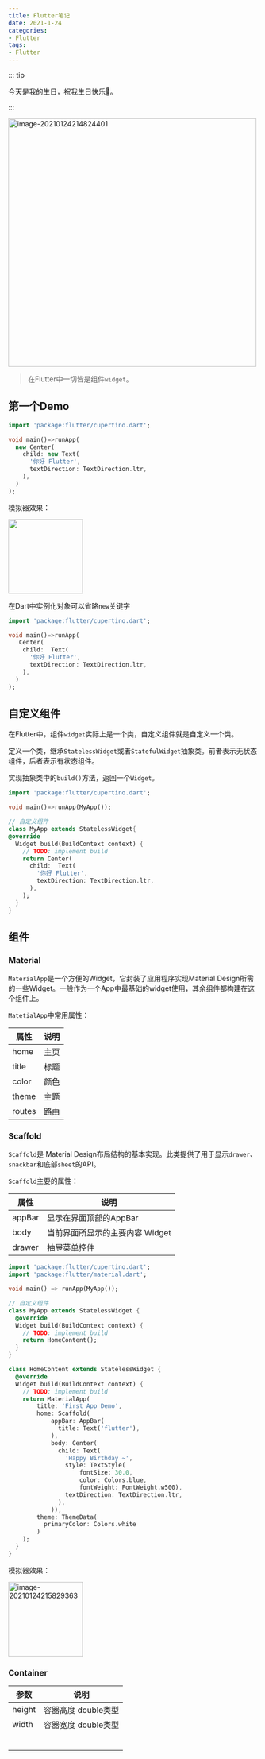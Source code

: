 ```yaml
---
title: Flutter笔记
date: 2021-1-24
categories:
- Flutter
tags:
- Flutter
---
```




::: tip

今天是我的生日，祝我生日快乐:tada:。

:::

<img src="https://images.shiguangping.com/imgs/20210124214824.png" alt="image-20210124214824401" style="width: 500px"/>



>在Flutter中一切皆是组件`widget`。



## 第一个Demo

```dart
import 'package:flutter/cupertino.dart';

void main()=>runApp(
  new Center(
    child: new Text(
      '你好 Flutter',
      textDirection: TextDirection.ltr,
    ),
  )
);
```



模拟器效果：

<img src="https://images.shiguangping.com/imgs/20210124205345.png" style="width: 150px"/>



在Dart中实例化对象可以省略`new`关键字

```dart
import 'package:flutter/cupertino.dart';

void main()=>runApp(
   Center(
    child:  Text(
      '你好 Flutter',
      textDirection: TextDirection.ltr,
    ),
  )
);
```



## 自定义组件

在Flutter中，组件`widget`实际上是一个类，自定义组件就是自定义一个类。

定义一个类，继承`StatelessWidget`或者`StatefulWidget`抽象类。前者表示无状态组件，后者表示有状态组件。

实现抽象类中的`build()`方法，返回一个`Widget`。

```dart
import 'package:flutter/cupertino.dart';

void main()=>runApp(MyApp());

// 自定义组件
class MyApp extends StatelessWidget{
@override
  Widget build(BuildContext context) {
    // TODO: implement build
    return Center(
      child:  Text(
        '你好 Flutter',
        textDirection: TextDirection.ltr,
      ),
    );
  }
}
```



## 组件

### Material

`MaterialApp`是一个方便的Widget，它封装了应用程序实现Material Design所需的一些Widget。一般作为一个App中最基础的widget使用，其余组件都构建在这个组件上。

`MatetialApp`中常用属性：

| 属性   | 说明 |
| ------ | ---- |
| home   | 主页 |
| title  | 标题 |
| color  | 颜色 |
| theme  | 主题 |
| routes | 路由 |



### Scaffold

`Scaffold`是 Material Design布局结构的基本实现。此类提供了用于显示`drawer`、`snackbar`和底部`sheet`的API。

`Scaffold`主要的属性：

| 属性   | 说明                            |
| ------ | ------------------------------- |
| appBar | 显示在界面顶部的AppBar          |
| body   | 当前界面所显示的主要内容 Widget |
| drawer | 抽屉菜单控件                    |



```dart
import 'package:flutter/cupertino.dart';
import 'package:flutter/material.dart';

void main() => runApp(MyApp());

// 自定义组件
class MyApp extends StatelessWidget {
  @override
  Widget build(BuildContext context) {
    // TODO: implement build
    return HomeContent();
  }
}

class HomeContent extends StatelessWidget {
  @override
  Widget build(BuildContext context) {
    // TODO: implement build
    return MaterialApp(
        title: 'First App Demo',
        home: Scaffold(
            appBar: AppBar(
              title: Text('flutter'),
            ),
            body: Center(
              child: Text(
                'Happy Birthday ~',
                style: TextStyle(
                    fontSize: 30.0,
                    color: Colors.blue,
                    fontWeight: FontWeight.w500),
                textDirection: TextDirection.ltr,
              ),
            )),
        theme: ThemeData(
          primaryColor: Colors.white
        )
    );
  }
}
```

模拟器效果：

<img src="https://images.shiguangping.com/imgs/20210124215829.png" alt="image-20210124215829363" style="width: 150px;" />



### Container

| 参数   | 说明                |
| ------ | ------------------- |
| height | 容器高度 double类型 |
| width  | 容器宽度 double类型 |
|        |                     |
|        |                     |
|        |                     |
|        |                     |
|        |                     |
|        |                     |

